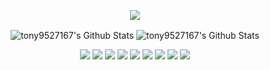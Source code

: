 <!--
<h4 align="center">Links</h4>
-->
<p align="center">
<!--   <a href="https://weblog-6oh.pages.dev" target="_blank">
    <img src="https://img.shields.io/badge/%F0%9F%8F%A0-homepage-5A6AB1?style=for-the-badge"/>
  </a> -->
  
  <a href="https://weblog-6oh.pages.dev/" target="_blank">
  <img src="https://img.shields.io/badge/%F0%9F%93%92-blog-67A4AC?style=for-the-badge"/>
  </a>
 </p>
 
<!--
<h4 align="center">Fun Toys</h4>
-->

<p align="center">
<img align="center" src="https://github-profile-summary-cards.vercel.app/api/cards/stats?username=tony9527167" alt="tony9527167's Github Stats" />
<img align="center" src="http://github-profile-summary-cards.vercel.app/api/cards/repos-per-language?username=tony9527167&exclude=shell,html" alt="tony9527167's Github Stats" />
</p>

<p align="center">
  <img src="https://img.shields.io/badge/Ubuntu-E95420?style=flat-square&logo=ubuntu&logoColor=white"/>
  <img src="https://img.shields.io/badge/Docker-%230db7ed.svg?style=flat-square&logo=docker&logoColor=white"/>    
  <img src="https://img.shields.io/badge/Go-00ADD8?style=flat-square&logo=go&logoColor=white"/>    
  <img src="https://img.shields.io/badge/TypeScript-%23323330.svg?style=flat-square&logo=typescript&logoColor=%23F7DF1E"/>
  <img src="https://img.shields.io/badge/React-%2320232a.svg?style=flat-square&logo=react&logoColor=%2361DAFB"/>
  <img src="https://img.shields.io/badge/Python-3670A0?style=flat-square&logo=python&logoColor=ffdd54"/>
  <img src="https://img.shields.io/badge/PostgreSQL-316192?style=flat-square&logo=postgresql&logoColor=white"/>
  <img src="https://img.shields.io/badge/Elasticsearch-005571?style=flat-square&logo=elasticsearch&logoColor=white"/>  
  <img src="https://img.shields.io/badge/Redis-DC382D?style=flat-square&logo=redis&logoColor=white"/>   
</p>
